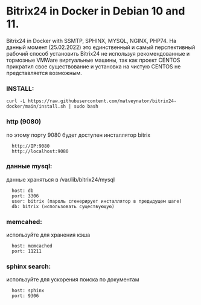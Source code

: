 # Bitrix24 in Docker in Debian 10 and 11.
Bitrix24 in Docker with SSMTP, SPHINX, MYSQL, NGINX, PHP74.
На данный момент (25.02.2022) это единственный и самый перспективный рабочий способ установить 
Bitrix24 не используя рекомендованные и тормозные VMWare виртуальные машины, так как проект CENTOS 
прикратил свое существование и установка на чистую CENTOS не представляется возможным.

### INSTALL:
```
curl -L https://raw.githubusercontent.com/matveynator/bitrix24-docker/main/install.sh | sudo bash
```

### http (9080)
по этому порту 9080 будет доступен инсталлятор bitrix
```
  http://IP:9080 
  http://localhost:9080
```

### данные mysql:
данные храняться в /var/lib/bitrix24/mysql
```
  host: db
  port: 3306
  user: bitrix (пароль сгенерирует инсталлятор в предыдущем шаге)
  db: bitrix (использовать существующую)
```

### memcahed:
используйте для хранения кэша
```
  host: memcached
  port: 11211
```

### sphinx search:
используйте для ускорения поиска по документам
```
  host: sphinx
  port: 9306
```

  
